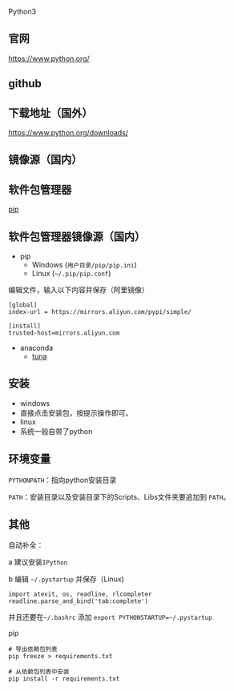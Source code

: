Python3

## 官网
https://www.python.org/

## github

## 下载地址（国外）
https://www.python.org/downloads/

## 镜像源（国内）

## 软件包管理器
[pip](https://pypi.org/)

## 软件包管理器镜像源（国内）
- pip
  - Windows (`用户目录/pip/pip.ini`)
  - Linux (`~/.pip/pip.conf`)

编辑文件，输入以下内容并保存（阿里镜像）
```
[global]
index-url = https://mirrors.aliyun.com/pypi/simple/

[install]
trusted-host=mirrors.aliyun.com
```

- anaconda
  - [tuna](https://mirrors.tuna.tsinghua.edu.cn/help/anaconda/)

## 安装
- windows
 - 直接点击安装包，按提示操作即可。
- linux
 - 系统一般自带了python

## 环境变量
`PYTHONPATH`：指向python安装目录

`PATH`：安装目录以及安装目录下的Scripts、Libs文件夹要追加到 `PATH`。

## 其他
自动补全：

a 建议安装`IPython`

b 编辑 `~/.pystartup` 并保存（Linux)

```
import atexit, os, readline, rlcompleter
readline.parse_and_bind('tab:complete')
```
并且还要在`~/.bashrc` 添加 `export PYTHONSTARTUP=~/.pystartup`

pip
```
# 导出依赖包列表
pip freeze > requirements.txt

# 从依赖包列表中安装
pip install -r requirements.txt
```

